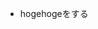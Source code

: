 
<!-- ####################################### -->
<!-- 注意事項:  -->
<!--   - なるべく `1つのissueに1タスク` の粒度でいきましょう  -->
<!--   - issueが大きくなってきた場合は、適宜細かく分割しましょう  -->
<!-- ####################################### -->

- hogehogeをする

